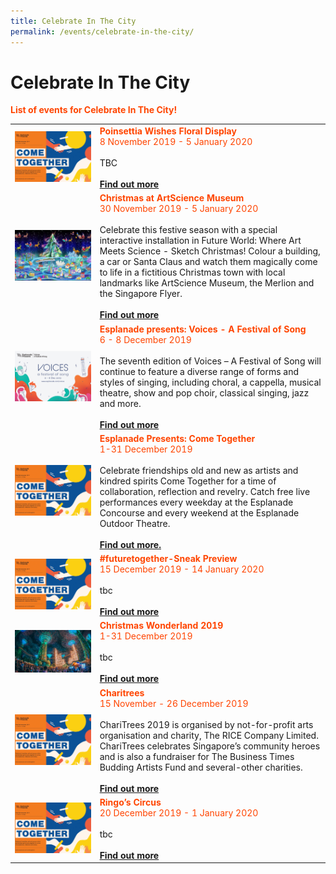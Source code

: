 ```yaml
---
title: Celebrate In The City 
permalink: /events/celebrate-in-the-city/
---
```


# Celebrate In The City
<font color="orangered"><b>List of events for Celebrate In The City!</b></font>

<table>
<tr>
    <td>
     <a href="https://www.gardensbythebay.com.sg/"> <img src="/images/Esplanade_Presents_Come_Together.jpg" /></a>
    </td>
    <td>
      <font color="orangered"><b>Poinsettia Wishes Floral Display</b></font>
      <font color="orangered"><br>8 November 2019 - 5 January 2020</font>
      <br>  
      <br>TBC
      <br>
      <font color="orangered"><b><br><a href="https://www.gardensbythebay.com.sg/">Find out more</a></b></font>
      <br>
<tr>
    <td>
     <a href="www.marinabaysands.com/artsciencemuseum"> <img src="/images/Christmas_At_ArtScience_Museum.jpg" /></a>
    </td>
    <td>
      <font color="orangered"><b>Christmas at ArtScience Museum</b></font>
      <font color="orangered"><br>30 November 2019 - 5 January 2020</font>
      <br>  
      <br>Celebrate this festive season with a special interactive installation in Future World: Where Art Meets Science - Sketch Christmas! Colour a building, a car or Santa Claus and watch them magically come to life in a fictitious Christmas town with local landmarks like ArtScience Museum, the Merlion and the Singapore Flyer. 
      <br>
      <font color="orangered"><b><br><a href="www.marinabaysands.com/artsciencemuseum">Find out more</a></b></font>
      <br>
<tr>
    <td>
     <a href="www.esplanade.com/voices"> <img src="/images/Esplanade_Presents_Voices-A_Festival_Of_Song.jpg" /></a>
    </td>
    <td>
      <font color="orangered"><b>Esplanade presents: Voices - A Festival of Song</b></font>
      <font color="orangered"><br>6 - 8 December 2019</font>
      <br>  
      <br>The seventh edition of Voices – A Festival of Song will continue to feature a diverse range of forms and styles of singing, including choral, a cappella, musical theatre, show and pop choir, classical singing, jazz and more.
      <br>
      <font color="orangered"><b><br><a href="www.esplanade.com/voices">Find out more</a></b></font>
      <br>
<tr>
    <td>
     <a href="https://www.esplanade.com/festivals-and-series/come-together/2019"> <img src="/images/Esplanade_Presents_Come_Together.jpg" /></a>
    </td>
    <td>
      <font color="orangered"><b>Esplanade Presents: Come Together</b></font>
      <font color="orangered"><br>1-31 December 2019</font>
      <br>  
      <br>Celebrate friendships old and new as artists and kindred spirits Come Together for a time of collaboration, reflection and revelry. Catch free live performances every weekday at the Esplanade Concourse and every weekend at the Esplanade Outdoor Theatre.
      <br>
      <font color="orangered"><b><br><a href="https://www.esplanade.com/festivals-and-series/come-together/2019">Find out more.</a></b></font>
      <br>
<tr>
    <td>
     <a href="https://www.gardensbythebay.com.sg/"> <img src="/images/Esplanade_Presents_Come_Together.jpg" /></a>
    </td>
    <td>
      <font color="orangered"><b>#futuretogether-Sneak Preview</b></font>
      <font color="orangered"><br>15 December 2019 - 14 January 2020</font>
      <br>  
      <br>tbc
      <br>
      <font color="orangered"><b><br><a href="https://www.gardensbythebay.com.sg/">Find out more</a></b></font>
      <br>
<tr>
    <td>
     <a href="www.christmaswonderland.sg"> <img src="/images/Christmas_Wonderland_2019.jpg" /></a>
    </td>
    <td>
      <font color="orangered"><b>Christmas Wonderland 2019</b></font>
      <font color="orangered"><br>1-31 December 2019</font>
      <br>  
      <br>tbc
      <br>
      <font color="orangered"><b><br><a href="www.christmaswonderland.sg">Find out more</a></b></font>
      <br>
<tr>
    <td>
     <a href="https://www.esplanade.com/festivals-and-series/come-together/2019"> <img src="/images/Esplanade_Presents_Come_Together.jpg" /></a>
    </td>
    <td>
      <font color="orangered"><b>Charitrees</b></font>
      <font color="orangered"><br>15 November - 26 December 2019</font>
      <br>  
      <br>ChariTrees 2019 is organised by not-for-profit arts organisation and charity, The RICE Company Limited. ChariTrees celebrates Singapore’s community heroes and is also a fundraiser for The Business Times Budding Artists Fund and several-other charities.
      <br>
      <font color="orangered"><b><br><a href="www.therice.sg">Find out more</a></b></font>
      <br>
<tr>
    <td>
     <a href="https://www.esplanade.com/festivals-and-series/come-together/2019"> <img src="/images/Esplanade_Presents_Come_Together.jpg" /></a>
    </td>
    <td>
      <font color="orangered"><b>Ringo’s Circus</b></font>
      <font color="orangered"><br>20 December 2019 - 1 January 2020</font>
      <br>  
      <br>tbc
      <br>
      <font color="orangered"><b><br><a href="https://www.esplanade.com/festivals-and-series/come-together/2019">Find out more</a></b></font>
      <br>
    </td>
  </tr>
</table>
